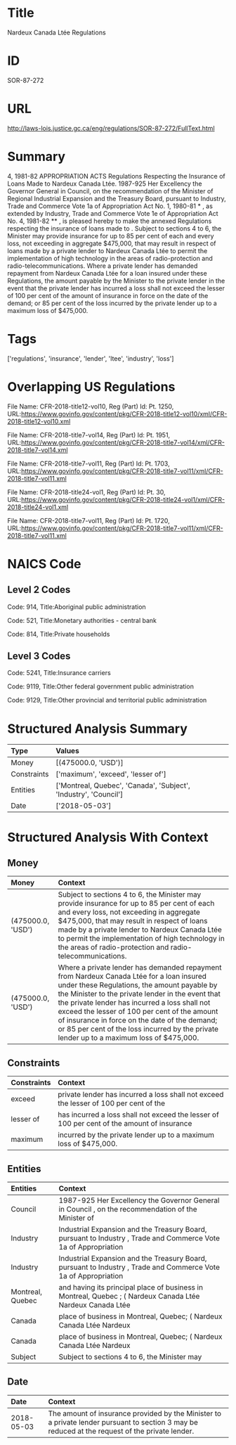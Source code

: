 # Title
Nardeux Canada Ltée Regulations


# ID
SOR-87-272

# URL
http://laws-lois.justice.gc.ca/eng/regulations/SOR-87-272/FullText.html


# Summary
4, 1981-82 APPROPRIATION ACTS Regulations Respecting the Insurance of Loans Made to Nardeux Canada Ltée.
1987-925 Her Excellency the Governor General in Council, on the recommendation of the Minister of Regional Industrial Expansion and the Treasury Board, pursuant to Industry, Trade and Commerce Vote 1a of  Appropriation Act No. 1, 1980-81 * , as extended by Industry, Trade and Commerce Vote 1e of  Appropriation Act No. 4, 1981-82 ** , is pleased hereby to make the annexed  Regulations respecting the insurance of loans made to  .
Subject to sections 4 to 6, the Minister may provide insurance for up to 85 per cent of each and every loss, not exceeding in aggregate $475,000, that may result in respect of loans made by a private lender to  Nardeux Canada Ltée  to permit the implementation of high technology in the areas of radio-protection and radio-telecommunications.
Where a private lender has demanded repayment from  Nardeux Canada Ltée  for a loan insured under these Regulations, the amount payable by the Minister to the private lender in the event that the private lender has incurred a loss shall not exceed the lesser of 100 per cent of the amount of insurance in force on the date of the demand; or 85 per cent of the loss incurred by the private lender up to a maximum loss of $475,000.


# Tags
['regulations', 'insurance', 'lender', 'ltee', 'industry', 'loss']


# Overlapping US Regulations
File Name: CFR-2018-title12-vol10, Reg (Part) Id: Pt. 1250, URL:https://www.govinfo.gov/content/pkg/CFR-2018-title12-vol10/xml/CFR-2018-title12-vol10.xml

File Name: CFR-2018-title7-vol14, Reg (Part) Id: Pt. 1951, URL:https://www.govinfo.gov/content/pkg/CFR-2018-title7-vol14/xml/CFR-2018-title7-vol14.xml

File Name: CFR-2018-title7-vol11, Reg (Part) Id: Pt. 1703, URL:https://www.govinfo.gov/content/pkg/CFR-2018-title7-vol11/xml/CFR-2018-title7-vol11.xml

File Name: CFR-2018-title24-vol1, Reg (Part) Id: Pt. 30, URL:https://www.govinfo.gov/content/pkg/CFR-2018-title24-vol1/xml/CFR-2018-title24-vol1.xml

File Name: CFR-2018-title7-vol11, Reg (Part) Id: Pt. 1720, URL:https://www.govinfo.gov/content/pkg/CFR-2018-title7-vol11/xml/CFR-2018-title7-vol11.xml




# NAICS Code
## Level 2 Codes
Code: 914, Title:Aboriginal public administration

Code: 521, Title:Monetary authorities - central bank

Code: 814, Title:Private households




## Level 3 Codes
Code: 5241, Title:Insurance carriers

Code: 9119, Title:Other federal government public administration

Code: 9129, Title:Other provincial and territorial public administration







# Structured Analysis Summary
| Type        | Values                                                           |
|:------------|:-----------------------------------------------------------------|
| Money       | [(475000.0, 'USD')]                                              |
| Constraints | ['maximum', 'exceed', 'lesser of']                               |
| Entities    | ['Montreal, Quebec', 'Canada', 'Subject', 'Industry', 'Council'] |
| Date        | ['2018-05-03']                                                   |


# Structured Analysis With Context
 


## Money
| Money             | Context                                                                                                                                                                                                                                                                                                                                                                                                                                       |
|:------------------|:----------------------------------------------------------------------------------------------------------------------------------------------------------------------------------------------------------------------------------------------------------------------------------------------------------------------------------------------------------------------------------------------------------------------------------------------|
| (475000.0, 'USD') | Subject to sections 4 to 6, the Minister may provide insurance for up to 85 per cent of each and every loss, not exceeding in aggregate $475,000, that may result in respect of loans made by a private lender to  Nardeux Canada Ltée  to permit the implementation of high technology in the areas of radio-protection and radio-telecommunications.                                                                                        |
| (475000.0, 'USD') | Where a private lender has demanded repayment from  Nardeux Canada Ltée  for a loan insured under these Regulations, the amount payable by the Minister to the private lender in the event that the private lender has incurred a loss shall not exceed the lesser of 100 per cent of the amount of insurance in force on the date of the demand; or 85 per cent of the loss incurred by the private lender up to a maximum loss of $475,000. |


## Constraints
| Constraints   | Context                                                                                    |
|:--------------|:-------------------------------------------------------------------------------------------|
| exceed        | private lender has incurred a loss shall not exceed the lesser of 100 per cent of the      |
| lesser of     | has incurred a loss shall not exceed the lesser of 100 per cent of the amount of insurance |
| maximum       | incurred by the private lender up to a maximum  loss of $475,000.                          |


## Entities
| Entities         | Context                                                                                                         |
|:-----------------|:----------------------------------------------------------------------------------------------------------------|
| Council          | 1987-925 Her Excellency the Governor General in  Council , on the recommendation of the Minister of             |
| Industry         | Industrial Expansion and the Treasury Board, pursuant to Industry , Trade and Commerce Vote 1a of Appropriation |
| Industry         | Industrial Expansion and the Treasury Board, pursuant to Industry , Trade and Commerce Vote 1a of Appropriation |
| Montreal, Quebec | and having its principal place of business in Montreal, Quebec ; ( Nardeux Canada Ltée Nardeux Canada Ltée      |
| Canada           | place of business in Montreal, Quebec; ( Nardeux Canada  Ltée Nardeux                                           |
| Canada           | place of business in Montreal, Quebec; ( Nardeux Canada  Ltée Nardeux                                           |
| Subject          | Subject to sections 4 to 6, the Minister may                                                                    |


## Date
| Date       | Context                                                                                                                                         |
|:-----------|:------------------------------------------------------------------------------------------------------------------------------------------------|
| 2018-05-03 | The amount of insurance provided by the Minister to a private lender pursuant to section 3 may be reduced at the request of the private lender. |


